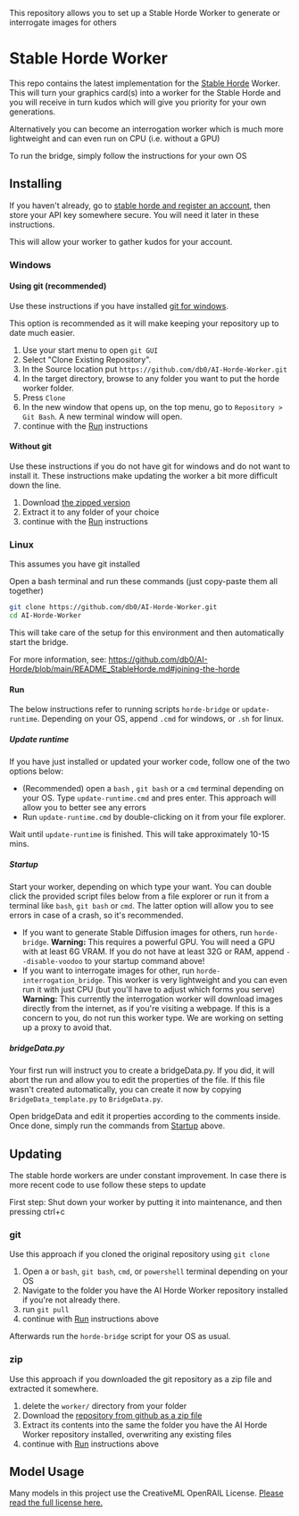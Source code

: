 This repository allows you to set up a Stable Horde Worker to generate or interrogate images for others

# Stable Horde Worker

This repo contains the latest implementation for the [Stable Horde](https://stablehorde.net) Worker. This will turn your graphics card(s) into a worker for the Stable Horde and you will receive in turn kudos which will give you priority for your own generations.

Alternatively you can become an interrogation worker which is much more lightweight and can even run on CPU (i.e. without a GPU)

To run the bridge, simply follow the instructions for your own OS

## Installing

If you haven't already, go to [stable horde and register an account](https://stablehorde.net/register), then store your API key somewhere secure. You will need it later in these instructions. 

This will allow your worker to gather kudos for your account.

### Windows

#### Using git (recommended)

Use these instructions if you have installed [git for windows](https://gitforwindows.org/).

This option is recommended as it will make keeping your repository up to date much easier.

1. Use your start menu to open `git GUI`
1. Select "Clone Existing Repository". 
1. In the Source location put `https://github.com/db0/AI-Horde-Worker.git`
1. In the target directory, browse to any folder you want to put the horde worker folder.
1. Press `Clone`
1. In the new window that opens up, on the top menu, go to `Repository > Git Bash`. A new terminal window will open.
1. continue with the [Run](#run) instructions

#### Without git

Use these instructions if you do not have git for windows and do not want to install it. These instructions make updating the worker a bit more difficult down the line.

1. Download [the zipped version](https://github.com/db0/AI-Horde-Worker/archive/refs/heads/main.zip)
1. Extract it to any folder of your choice
1. continue with the [Run](#run) instructions

### Linux

This assumes you have git installed

Open a bash terminal and run these commands (just copy-paste them all together)

```bash
git clone https://github.com/db0/AI-Horde-Worker.git
cd AI-Horde-Worker
```

This will take care of the setup for this environment and then automatically start the bridge.

For more information, see: https://github.com/db0/AI-Horde/blob/main/README_StableHorde.md#joining-the-horde


#### Run

The below instructions refer to running scripts `horde-bridge` or `update-runtime`. Depending on your OS, append `.cmd` for windows, or `.sh` for linux.

##### Update runtime

If you have just installed or updated your worker code, follow one of the two options below:

* (Recommended) open a `bash` , `git bash` or a `cmd` terminal depending on your OS. Type `update-runtime.cmd` and pres enter. This approach will allow you to better see any errors
* Run `update-runtime.cmd` by double-clicking on it from your file explorer.

Wait until `update-runtime` is finished. This will take approximately 10-15 mins.

##### Startup

Start your worker, depending on which type your want. You can double click the provided script files below from a file explorer or run it from a terminal like `bash`, `git bash` or `cmd`. The latter option will allow you to see errors in case of a crash, so it's recommended.

* If you want to generate Stable Diffusion images for others, run `horde-bridge`.
    **Warning:** This requires a powerful GPU. You will need a GPU with at least 6G VRAM. If you do not have at least 32G or RAM, append `--disable-voodoo` to your startup command above!
* If you want to interrogate images for other, run `horde-interrogation_bridge`. This worker is very lightweight and you can even run it with just CPU (but you'll have to adjust which forms you serve)
    **Warning:** This currently the interrogation worker will download images directly from the internet, as if you're visiting a webpage. If this is a concern to you, do not run this worker type. We are working on setting up a proxy to avoid that.

##### bridgeData.py

Your first run will instruct you to create a bridgeData.py. If you did, it will abort the run and allow you to edit the properties of the file. If this file wasn't created automatically, you can create it now by copying `BridgeData_template.py` to `BridgeData.py`.

Open bridgeData and edit it properties according to the comments inside. Once done, simply run the commands from [Startup](#startup) above.

## Updating

The stable horde workers are under constant improvement. In case there is more recent code to use follow these steps to update

First step: Shut down your worker by putting it into maintenance, and then pressing ctrl+c

### git

Use this approach if you cloned the original repository using `git clone`

1. Open a or `bash`, `git bash`, `cmd`, or `powershell` terminal depending on your OS
1. Navigate to the folder you have the AI Horde Worker repository installed if you're not already there.
1. run `git pull`
1. continue with [Run](#run) instructions above

Afterwards run the `horde-bridge` script for your OS as usual.

### zip

Use this approach if you downloaded the git repository as a zip file and extracted it somewhere.


1. delete the `worker/` directory from your folder
1. Download the [repository from github as a zip file](https://github.com/db0/AI-Horde-Worker/archive/refs/heads/main.zip)
1. Extract its contents into the same the folder you have the AI Horde Worker repository installed, overwriting any existing files
1. continue with [Run](#run) instructions above

## Model Usage
Many models in this project use the CreativeML OpenRAIL License.  [Please read the full license here.](https://huggingface.co/spaces/CompVis/stable-diffusion-license)